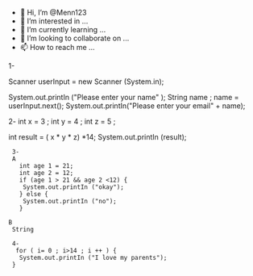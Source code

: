 - 👋 Hi, I’m @Menn123
- 👀 I’m interested in ...
- 🌱 I’m currently learning ...
- 💞️ I’m looking to collaborate on ...
- 📫 How to reach me ...

<!---
Menn123/Menn123 is a ✨ special ✨ repository because its `README.md` (this file) appears on your GitHub profile.
You can click the Preview link to take a look at your changes.
--->
1-

Scanner userInput = new Scanner (System.in);

System.out.printIn ("Please enter your name" );
String name ;
name = userInput.next();
System.out.printIn("Please enter your email" + name);

2-
int x = 3 ;
int y = 4 ;
int z = 5 ;

   int result = ( x * y * z) *14;
     System.out.printIn (result);
     
     3- 
     A
       int age 1 = 21;
       int age 2 = 12;
       if (age 1 > 21 && age 2 <12) {
        System.out.printIn ("okay");
       } else {
        System.out.printIn ("no");
       }

    B
     String 
     
     4-
      for ( i= 0 ; i>14 ; i ++ ) {
       System.out.printIn ("I love my parents");
     }

